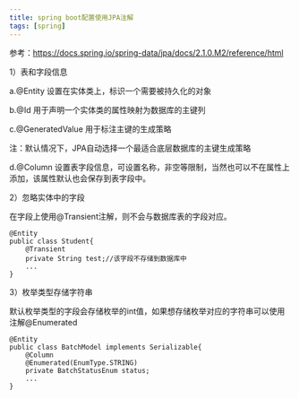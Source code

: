 ```yaml
---
title: spring boot配置使用JPA注解
tags: [spring]
---
```


参考：https://docs.spring.io/spring-data/jpa/docs/2.1.0.M2/reference/html

1）表和字段信息

a.@Entity 设置在实体类上，标识一个需要被持久化的对象

b.@Id 用于声明一个实体类的属性映射为数据库的主键列

c.@GeneratedValue 用于标注主键的生成策略

注：默认情况下，JPA自动选择一个最适合底层数据库的主键生成策略

d.@Column 设置表字段信息，可设置名称，非空等限制，当然也可以不在属性上添加，该属性默认也会保存到表字段中。

2）忽略实体中的字段

在字段上使用@Transient注解，则不会与数据库表的字段对应。

```
@Entity
public class Student{
    @Transient
    private String test;//该字段不存储到数据库中
    ...
}
```

3）枚举类型存储字符串

默认枚举类型的字段会存储枚举的int值，如果想存储枚举对应的字符串可以使用注解@Enumerated

```
@Entity
public class BatchModel implements Serializable{
    @Column
    @Enumerated(EnumType.STRING)  
    private BatchStatusEnum status;
    ...
}
```